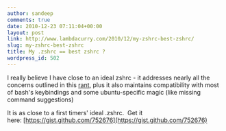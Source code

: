 ```yaml
---
author: sandeep
comments: true
date: 2010-12-23 07:11:04+00:00
layout: post
link: http://www.lambdacurry.com/2010/12/my-zshrc-best-zshrc/
slug: my-zshrc-best-zshrc
title: My .zshrc == best zshrc ?
wordpress_id: 502
---
```


I really believe I have close to an ideal zshrc - it addresses nearly all the concerns outlined in this [rant](http://markhansen.co.nz/fish-sucks), plus it also maintains compatibility with most of bash's keybindings and some ubuntu-specific magic (like missing command suggestions)

It is as close to a first timers' ideal .zshrc.  Get it here: [https://gist.github.com/752676](https://gist.github.com/752676)
